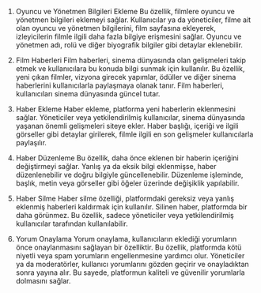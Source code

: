 1. Oyuncu ve Yönetmen Bilgileri Ekleme
Bu özellik, filmlere oyuncu ve yönetmen bilgileri eklemeyi sağlar. Kullanıcılar ya da yöneticiler, filme ait olan oyuncu ve yönetmen bilgilerini, film sayfasına ekleyerek, izleyicilerin filmle ilgili daha fazla bilgiye erişmesini sağlar. Oyuncu ve yönetmen adı, rolü ve diğer biyografik bilgiler gibi detaylar eklenebilir.

2. Film Haberleri
Film haberleri, sinema dünyasında olan gelişmeleri takip etmek ve kullanıcılara bu konuda bilgi sunmak için kullanılır. Bu özellik, yeni çıkan filmler, vizyona girecek yapımlar, ödüller ve diğer sinema haberlerini kullanıcılarla paylaşmaya olanak tanır. Film haberleri, kullanıcıları sinema dünyasında güncel tutar.

3. Haber Ekleme
Haber ekleme, platforma yeni haberlerin eklenmesini sağlar. Yöneticiler veya yetkilendirilmiş kullanıcılar, sinema dünyasında yaşanan önemli gelişmeleri siteye ekler. Haber başlığı, içeriği ve ilgili görseller gibi detaylar girilerek, filmle ilgili en son gelişmeler kullanıcılarla paylaşılır.

4. Haber Düzenleme
Bu özellik, daha önce eklenen bir haberin içeriğini değiştirmeyi sağlar. Yanlış ya da eksik bilgi eklenmişse, haber düzenlenebilir ve doğru bilgiyle güncellenebilir. Düzenleme işleminde, başlık, metin veya görseller gibi öğeler üzerinde değişiklik yapılabilir.

5. Haber Silme
Haber silme özelliği, platformdaki gereksiz veya yanlış eklenmiş haberleri kaldırmak için kullanılır. Silinen haber, platformda bir daha görünmez. Bu özellik, sadece yöneticiler veya yetkilendirilmiş kullanıcılar tarafından kullanılabilir.

6. Yorum Onaylama
Yorum onaylama, kullanıcıların eklediği yorumların önce onaylanmasını sağlayan bir özelliktir. Bu özellik, platformda kötü niyetli veya spam yorumların engellenmesine yardımcı olur. Yöneticiler ya da moderatörler, kullanıcı yorumlarını gözden geçirir ve onayladıktan sonra yayına alır. Bu sayede, platformun kaliteli ve güvenilir yorumlarla dolmasını sağlar.
